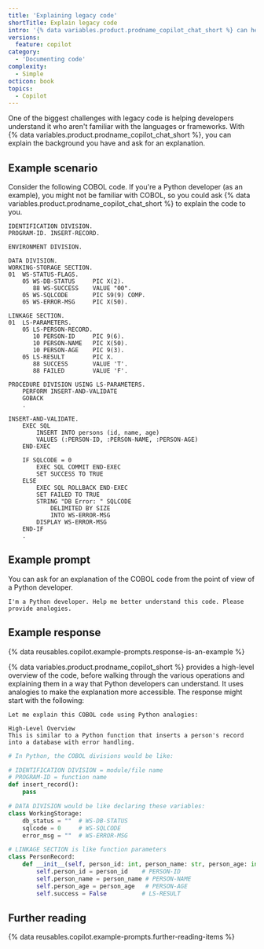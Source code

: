 ```yaml
---
title: 'Explaining legacy code'
shortTitle: Explain legacy code
intro: '{% data variables.product.prodname_copilot_chat_short %} can help with explaining unfamiliar code.'
versions:
  feature: copilot
category:
  - 'Documenting code'
complexity:
  - Simple
octicon: book
topics:
  - Copilot
---
```


One of the biggest challenges with legacy code is helping developers understand it who aren't familiar with the languages or frameworks. With {% data variables.product.prodname_copilot_chat_short %}, you can explain the background you have and ask for an explanation.

## Example scenario

Consider the following COBOL code. If you're a Python developer (as an example), you might not be familiar with COBOL, so you could ask {% data variables.product.prodname_copilot_chat_short %} to explain the code to you.

```text
IDENTIFICATION DIVISION.
PROGRAM-ID. INSERT-RECORD.

ENVIRONMENT DIVISION.

DATA DIVISION.
WORKING-STORAGE SECTION.
01  WS-STATUS-FLAGS.
    05 WS-DB-STATUS     PIC X(2).
       88 WS-SUCCESS    VALUE "00".
    05 WS-SQLCODE       PIC S9(9) COMP.
    05 WS-ERROR-MSG     PIC X(50).

LINKAGE SECTION.
01  LS-PARAMETERS.
    05 LS-PERSON-RECORD.
       10 PERSON-ID     PIC 9(6).
       10 PERSON-NAME   PIC X(50).
       10 PERSON-AGE    PIC 9(3).
    05 LS-RESULT        PIC X.
       88 SUCCESS       VALUE 'T'.
       88 FAILED        VALUE 'F'.

PROCEDURE DIVISION USING LS-PARAMETERS.
    PERFORM INSERT-AND-VALIDATE
    GOBACK
    .

INSERT-AND-VALIDATE.
    EXEC SQL
        INSERT INTO persons (id, name, age)
        VALUES (:PERSON-ID, :PERSON-NAME, :PERSON-AGE)
    END-EXEC

    IF SQLCODE = 0
        EXEC SQL COMMIT END-EXEC
        SET SUCCESS TO TRUE
    ELSE
        EXEC SQL ROLLBACK END-EXEC
        SET FAILED TO TRUE
        STRING "DB Error: " SQLCODE 
            DELIMITED BY SIZE 
            INTO WS-ERROR-MSG
        DISPLAY WS-ERROR-MSG
    END-IF
    .
```

## Example prompt

You can ask for an explanation of the COBOL code from the point of view of a Python developer.

`I'm a Python developer. Help me better understand this code. Please provide analogies.`

## Example response

{% data reusables.copilot.example-prompts.response-is-an-example %}

{% data variables.product.prodname_copilot_short %} provides a high-level overview of the code, before walking through the various operations and explaining them in a way that Python developers can understand. It uses analogies to make the explanation more accessible. The response might start with the following:

```text
Let me explain this COBOL code using Python analogies:

High-Level Overview
This is similar to a Python function that inserts a person's record into a database with error handling.
```

```python
# In Python, the COBOL divisions would be like:

# IDENTIFICATION DIVISION = module/file name
# PROGRAM-ID = function name
def insert_record():
    pass

# DATA DIVISION would be like declaring these variables:
class WorkingStorage:
    db_status = ""  # WS-DB-STATUS
    sqlcode = 0     # WS-SQLCODE
    error_msg = ""  # WS-ERROR-MSG

# LINKAGE SECTION is like function parameters
class PersonRecord:
    def __init__(self, person_id: int, person_name: str, person_age: int):
        self.person_id = person_id    # PERSON-ID
        self.person_name = person_name # PERSON-NAME
        self.person_age = person_age   # PERSON-AGE
        self.success = False          # LS-RESULT
```

## Further reading

{% data reusables.copilot.example-prompts.further-reading-items %}
